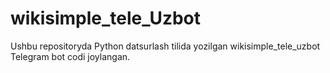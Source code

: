 # wikisimple_tele_Uzbot
Ushbu repositoryda Python datsurlash tilida yozilgan wikisimple_tele_uzbot Telegram bot codi joylangan.

